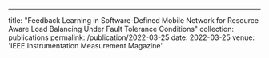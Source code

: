 ---
title: "Feedback Learning in Software-Defined Mobile Network for Resource Aware Load Balancing Under Fault Tolerance Conditions"
collection: publications
permalink: /publication/2022-03-25
date: 2022-03-25
venue: 'IEEE Instrumentation Measurement Magazine'
